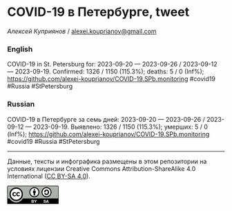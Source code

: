 # COVID-19 в Петербурге, tweet

*Алексей Куприянов* / <alexei.kouprianov@gmail.com>

### English

<!-- COVID-19 in St. Petersburg for: 2023-09-20 --- 2023-09-26 / 2023-09-12 --- 2023-09-19. Сonfirmed: 1326 / 1150 (115.3%); hospitalized:  /   (); deaths: 5 / 0 (Inf%); https://github.com/alexei-kouprianov/COVID-19.SPb.monitoring #covid19 #Russia #StPetersburg -->

COVID-19 in St. Petersburg for: 2023-09-20 — 2023-09-26 / 2023-09-12 —
2023-09-19. Сonfirmed: 1326 / 1150 (115.3%); deaths: 5 / 0 (Inf%);
<https://github.com/alexei-kouprianov/COVID-19.SPb.monitoring> \#covid19
\#Russia \#StPetersburg

### Russian

<!-- COVID-19 в Петербурге за семь дней: 2023-09-20 --- 2023-09-26 / 2023-09-12 --- 2023-09-19. Выявлено: 1326 / 1150 (115.3%); госпитализировано:  /   (); умерших: 5 / 0 (Inf%); https://github.com/alexei-kouprianov/COVID-19.SPb.monitoring #covid19 #Russia #StPetersburg -->

COVID-19 в Петербурге за семь дней: 2023-09-20 — 2023-09-26 / 2023-09-12
— 2023-09-19. Выявлено: 1326 / 1150 (115.3%); умерших: 5 / 0 (Inf%);
<https://github.com/alexei-kouprianov/COVID-19.SPb.monitoring> \#covid19
\#Russia \#StPetersburg

------------------------------------------------------------------------

Данные, тексты и инфографика размещены в этом репозитории на условиях
лицензии Creative Commons Attribution-ShareAlike 4.0 International ([CC
BY-SA 4.0](https://creativecommons.org/licenses/by-sa/4.0/)).

![](../misc/CC-BY-SA-icon.png "CC-BY-SA")
